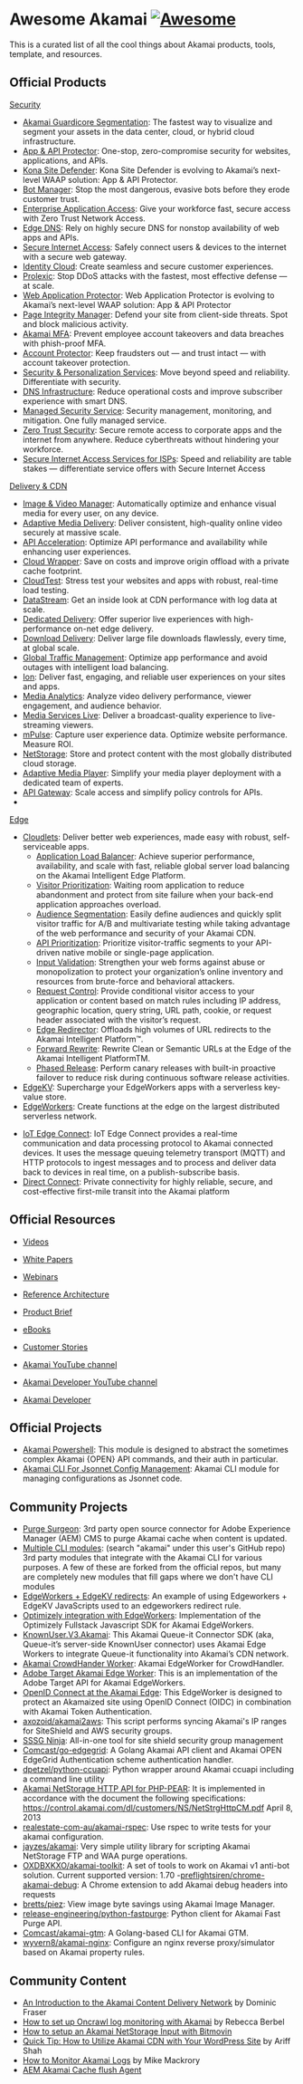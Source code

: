 # Awesome Akamai [![Awesome](https://awesome.re/badge-flat2.svg)](https://awesome.re)

This is a curated list of all the cool things about Akamai products, tools, template, and resources.

## Official Products

[Security](https://www.akamai.com/solutions/security)

- [Akamai Guardicore Segmentation](https://www.akamai.com/products/akamai-segmentation): The fastest way to visualize and segment your assets in the data center, cloud, or hybrid cloud infrastructure.
- [App & API Protector](https://www.akamai.com/products/app-and-api-protector): One-stop, zero-compromise security for websites, applications, and APIs.
- [Kona Site Defender](https://www.akamai.com/products/kona-site-defender): Kona Site Defender is evolving to Akamai’s next-level WAAP solution: App & API Protector.
- [Bot Manager](https://www.akamai.com/products/bot-manager): Stop the most dangerous, evasive bots before they erode customer trust.
- [Enterprise Application Access](https://www.akamai.com/products/enterprise-application-access): Give your workforce fast, secure access with Zero Trust Network Access.
- [Edge DNS](https://www.akamai.com/products/edge-dns): Rely on highly secure DNS for nonstop availability of web apps and APIs.
- [Secure Internet Access](https://www.akamai.com/products/secure-internet-access): Safely connect users & devices to the internet with a secure web gateway.
- [Identity Cloud](https://www.akamai.com/products/identity-cloud): Create seamless and secure customer experiences.
- [Prolexic](https://www.akamai.com/products/prolexic-solutions): Stop DDoS attacks with the fastest, most effective defense — at scale.
- [Web Application Protector](https://www.akamai.com/products/web-application-protector): Web Application Protector is evolving to Akamai’s next-level WAAP solution: App & API Protector
- [Page Integrity Manager](https://www.akamai.com/products/page-integrity-manager): Defend your site from client-side threats. Spot and block malicious activity.
- [Akamai MFA](https://www.akamai.com/products/akamai-mfa): Prevent employee account takeovers and data breaches with phish-proof MFA.
- [Account Protector](https://www.akamai.com/products/account-protector): Keep fraudsters out — and trust intact — with account takeover protection.
- [Security & Personalization Services](https://www.akamai.com/products/security-and-personalization-services): Move beyond speed and reliability. Differentiate with security.
- [DNS Infrastructure](https://www.akamai.com/products/dns-infrastructure): Reduce operational costs and improve subscriber experience with smart DNS.
- [Managed Security Service](https://www.akamai.com/products/managed-security-service): Security management, monitoring, and mitigation. One fully managed service.
- [Zero Trust Security](https://www.akamai.com/solutions/security/remote-work-security): Secure remote access to corporate apps and the internet from anywhere. Reduce cyberthreats without hindering your workforce.
- [Secure Internet Access Services for ISPs](https://www.akamai.com/products/secure-internet-access-services-for-isps): Speed and reliability are table stakes — differentiate service offers with Secure Internet Access

[Delivery & CDN](https://www.akamai.com/solutions/content-delivery-network)

- [Image & Video Manager](https://www.akamai.com/products/image-and-video-manager): Automatically optimize and enhance visual media for every user, on any device.
- [Adaptive Media Delivery](https://www.akamai.com/products/adaptive-media-delivery): Deliver consistent, high-quality online video securely at massive scale.
- [API Acceleration](https://www.akamai.com/products/api-acceleration): Optimize API performance and availability while enhancing user experiences.
- [Cloud Wrapper](https://www.akamai.com/products/cloud-wrapper): Save on costs and improve origin offload with a private cache footprint.
- [CloudTest](https://www.akamai.com/products/cloudtest): Stress test your websites and apps with robust, real-time load testing.
- [DataStream](https://www.akamai.com/products/datastream): Get an inside look at CDN performance with log data at scale.
- [Dedicated Delivery](https://www.akamai.com/products/aura-dedicated-delivery): Offer superior live experiences with high-performance on-net edge delivery.
- [Download Delivery](https://www.akamai.com/products/download-delivery): Deliver large file downloads flawlessly, every time, at global scale.
- [Global Traffic Management](https://www.akamai.com/products/global-traffic-management): Optimize app performance and avoid outages with intelligent load balancing.
- [Ion](https://www.akamai.com/products/web-performance-optimization): Deliver fast, engaging, and reliable user experiences on your sites and apps.
- [Media Analytics](https://www.akamai.com/products/media-analytics): Analyze video delivery performance, viewer engagement, and audience behavior.
- [Media Services Live](https://www.akamai.com/products/media-services-live): Deliver a broadcast-quality experience to live-streaming viewers.
- [mPulse](https://www.akamai.com/products/mpulse-real-user-monitoring): Capture user experience data. Optimize website performance. Measure ROI.
- [NetStorage](https://www.akamai.com/products/netstorage): Store and protect content with the most globally distributed cloud storage.
- [Adaptive Media Player](https://www.akamai.com/resources/product-brief/adaptive-media-player-product-brief): Simplify your media player deployment with a dedicated team of experts.
- [API Gateway](https://www.akamai.com/site/en/documents/product-brief/akamai-api-gateway-product-brief.pdf): Scale access and simplify policy controls for APIs.
- 

[Edge](https://www.akamai.com/solutions/edge)

- [Cloudlets](https://www.akamai.com/products/cloudlets): Deliver better web experiences, made easy with robust, self-serviceable apps.
  - [Application Load Balancer](https://www.akamai.com/site/en/documents/product-brief/application-load-balancer-cloudlet-product-brief.pdf): Achieve superior performance, availability, and scale with fast, reliable global server load balancing on the Akamai Intelligent Edge Platform.
  - [Visitor Prioritization](https://www.akamai.com/site/en/documents/product-brief/visitor-prioritization-cloudlet-product-brief.pdf): Waiting room application to reduce abandonment and protect from site failure when your back-end application approaches overload.
  - [Audience Segmentation](https://www.akamai.com/site/en/documents/product-brief/akamai-audience-segmentation-cloudlet-product-brief.pdf): Easily define audiences and quickly split visitor traffic for A/B and multivariate testing while taking advantage of the web performance and security of your Akamai CDN.
  - [API Prioritization](https://www.akamai.com/site/en/documents/product-brief/api-prioritization-cloudlet-product-brief.pdf): Prioritize visitor-traffic segments to your API-driven native mobile or single-page application.
  - [Input Validation](https://www.akamai.com/site/en/documents/product-brief/input-validation-cloudlet-product-brief.pdf): Strengthen your web forms against abuse or monopolization to protect your organization’s online inventory and resources from brute-force and behavioral attackers.
  - [Request Control](https://www.akamai.com/site/en/documents/product-brief/akamai-request-control-cloudlet-product-brief.pdf): Provide conditional visitor access to your application or content based on match rules including IP address, geographic location, query string, URL path, cookie, or request header associated with the visitor’s request.
  - [Edge Redirector](https://www.akamai.com/site/en/documents/product-brief/edge-redirector-cloudlet-product-brief.pdf): Offloads high volumes of URL redirects to the Akamai Intelligent Platform™.
  - [Forward Rewrite](https://www.akamai.com/site/en/documents/product-brief/forward-rewrite-cloudlet-product-brief.pdf): Rewrite Clean or Semantic URLs at the Edge of the Akamai Intelligent PlatformTM.
  - [Phased Release](https://www.akamai.com/site/en/documents/product-brief/akamai-phased-release-cloudlet-product-brief.pdf): Perform canary releases with built-in proactive failover to reduce risk during continuous
software release activities.
- [EdgeKV](https://www.akamai.com/products/edgekv): Supercharge your EdgeWorkers apps with a serverless key-value store.
- [EdgeWorkers](https://www.akamai.com/products/serverless-computing-edgeworkers): Create functions at the edge on the largest distributed serverless network.
<!-- - [Google Cloud Platform Interconnect] -->
- [IoT Edge Connect](https://techdocs.akamai.com/iot-edge-connect/docs): IoT Edge Connect provides a real-time communication and data processing protocol to Akamai connected devices. It uses the message queuing telemetry transport (MQTT) and HTTP protocols to ingest messages and to process and deliver data back to devices in real time, on a publish-subscribe basis.
- [Direct Connect](https://www.akamai.com/site/en/documents/product-brief/direct-connect-product-brief.pdf): Private connectivity for highly reliable, secure, and cost-effective first-mile transit into the Akamai platform

## Official Resources

- [Videos](https://www.akamai.com/resources/video)
- [White Papers](https://www.akamai.com/resources/white-paper)
- [Webinars](https://www.akamai.com/resources/webinar)
- [Reference Architecture](https://www.akamai.com/resources/reference-architecture)
- [Product Brief](https://www.akamai.com/resources/product-brief)
- [eBooks](https://www.akamai.com/resources/ebook)
- [Customer Stories](https://www.akamai.com/resources/customer-story)
  
- [Akamai YouTube channel](https://www.youtube.com/akamai)
- [Akamai Developer YouTube channel](https://www.youtube.com/c/AkamaiDeveloper)
- [Akamai Developer](https://developer.akamai.com/)

## Official Projects

- [Akamai Powershell](https://github.com/akamai/akamaipowershell): This module is designed to abstract the sometimes complex Akamai {OPEN} API commands, and their auth in particular.
- [Akamai CLI For Jsonnet Config Management](https://github.com/akamai/cli-jsonnet):  Akamai CLI module for managing configurations as Jsonnet code. 

## Community Projects

- [Purge Surgeon](https://github.com/AvionosLLC/purge-surgeon): 3rd party open source connector for Adobe Experience Manager (AEM) CMS to purge Akamai cache when content is updated.
- [Multiple CLI modules](https://github.com/apiheat): (search "akamai" under this user's GitHub repo) 3rd party modules that integrate with the Akamai CLI for various purposes.  A few of these are forked from the official repos, but many are completely new modules that fill gaps where we don't have CLI modules
- [EdgeWorkers + EdgeKV redirects](https://github.com/anne2gao/edgeworkers): An example of using Edgeworkers + EdgeKV JavaScripts used to an edgeworkers redirect rule.
- [Optimizely integration with EdgeWorkers](https://github.com/simone-coelho/optimizely-edgeworker-akamai): Implementation of the Optimizely Fullstack Javascript SDK for Akamai EdgeWorkers.
- [KnownUser.V3.Akamai](https://github.com/queueit/KnownUser.V3.Akamai): This Akamai Queue-it Connector SDK (aka, Queue-it’s server-side KnownUser connector) uses Akamai Edge Workers to integrate Queue-it functionality into Akamai’s CDN network.
- [Akamai CrowdHander Worker](https://github.com/Crowdhandler/crowdhandler-akamai-integration): Akamai EdgeWorker for CrowdHandler. 
- [Adobe Target Akamai Edge Worker](https://github.com/auahmed/target-edgeworker-akamai): This is an implementation of the Adobe Target API for Akamai EdgeWorkers.
- [OpenID Connect at the Akamai Edge](https://github.com/IanCassTwo/edgeworker-oidc): This EdgeWorker is designed to protect an Akamaized site using OpenID Connect (OIDC) in combination with Akamai Token Authentication.
- [axozoid/akamai2aws](https://github.com/axozoid/akamai2aws): This script performs syncing Akamai's IP ranges for SiteShield and AWS security groups.
- [SSSG Ninja](https://github.com/jc1518/SSSG-Ninja): All-in-one tool for site shield security group management 
- [Comcast/go-edgegrid](https://github.com/Comcast/go-edgegrid): A Golang Akamai API client and Akamai OPEN EdgeGrid Authentication scheme authentication handler.
- [dpetzel/python-ccuapi](https://github.com/dpetzel/python-ccuapi): Python wrapper around Akamai ccuapi including a command line utility
- [Akamai NetStorage HTTP API for PHP-PEAR](https://github.com/raben/Akamai): It is implemented in accordance with the document the following specifications: https://control.akamai.com/dl/customers/NS/NetStrgHttpCM.pdf April 8, 2013
- [realestate-com-au/akamai-rspec](https://github.com/realestate-com-au/akamai-rspec): Use rspec to write tests for your akamai configuration.
- [jayzes/akamai](https://github.com/jayzes/akamai): Very simple utility library for scripting Akamai NetStorage FTP and WAA purge operations.
- [OXDBXKXO/akamai-toolkit](https://github.com/OXDBXKXO/akamai-toolkit): A set of tools to work on Akamai v1 anti-bot solution. Current supported version: 1.70
-[preflightsiren/chrome-akamai-debug](https://github.com/preflightsiren/chrome-akamai-debug): A Chrome extension to add Akamai debug headers into requests
- [bretts/piez](https://github.com/bretts/piez): View image byte savings using Akamai Image Manager.
- [release-engineering/python-fastpurge](https://github.com/release-engineering/python-fastpurge): Python client for Akamai Fast Purge API.
- [Comcast/akamai-gtm](https://github.com/Comcast/akamai-gtm): A Golang-based CLI for Akamai GTM.
- [wyvern8/akamai-nginx](https://github.com/wyvern8/akamai-nginx): Configure an nginx reverse proxy/simulator based on Akamai property rules.

## Community Content
- [An Introduction to the Akamai Content Delivery Network](https://www.freecodecamp.org/news/an-introduction-to-the-akamai-content-delivery-network-806aa16d8781/) by Dominic Fraser
- [How to set up Oncrawl log monitoring with Akamai](https://help.oncrawl.com/en/articles/5806798-how-to-set-up-oncrawl-log-monitoring-with-akamai) by Rebecca Berbel
- [How to setup an Akamai NetStorage Input with Bitmovin](https://bitmovin.com/docs/encoding/tutorials/how-to-setup-an-akamai-netstorage-input)
- [Quick Tip: How to Utilize Akamai CDN with Your WordPress Site](https://code.tutsplus.com/articles/quick-tip-how-to-utilize-akamai-cdn-with-your-wordpress-site--wp-23403) by Ariff Shah
- [How to Monitor Akamai Logs](https://www.sumologic.com/blog/how-to-monitor-akamai-logs/) by Mike Mackrory
- [AEM Akamai Cache flush Agent](https://aem.design/blog/2021/04/25/creating-akamai-flush-agent)
